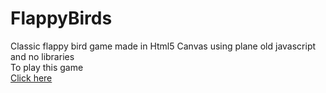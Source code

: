 # FlappyBirds
Classic flappy bird game made in Html5 Canvas using plane old javascript and  no libraries 
<br/>
To play this game
<br/>
<a href = "https://amazterdrv.github.io/FlappyBirds">Click here</a>

